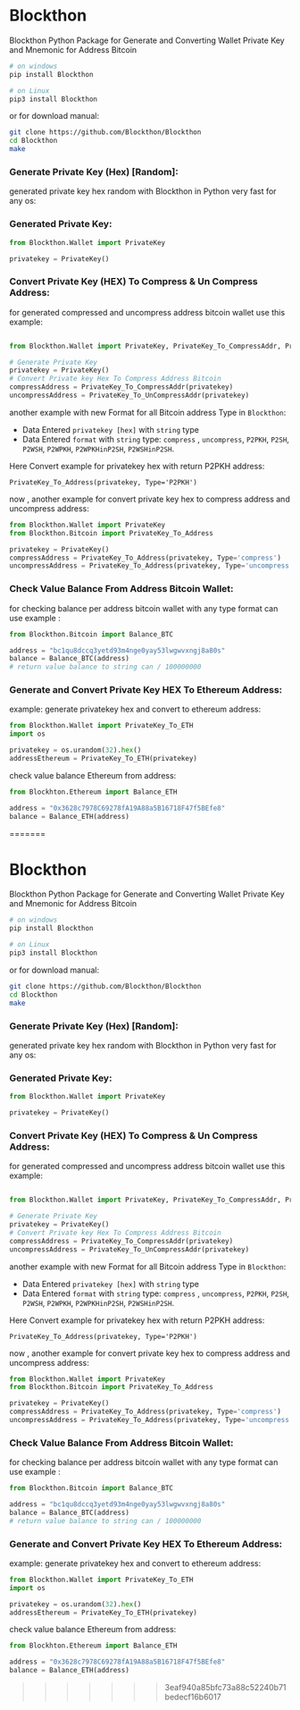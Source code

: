 # Blockthon
Blockthon Python Package for Generate and Converting Wallet Private Key and Mnemonic for Address Bitcoin

```bash
# on windows
pip install Blockthon

# on Linux
pip3 install Blockthon
```

or for download manual:
```bash
git clone https://github.com/Blockthon/Blockthon
cd Blockthon
make
```


### Generate Private Key (Hex) [Random]:

generated private key hex random with Blockthon in Python very fast for any os:

### Generated Private Key:
```python
from Blockthon.Wallet import PrivateKey

privatekey = PrivateKey()
```
### Convert Private Key (HEX) To Compress & Un Compress Address:

for generated compressed and uncompress address bitcoin wallet use this example:
```python

from Blockthon.Wallet import PrivateKey, PrivateKey_To_CompressAddr, PrivateKey_To_UnCompressAddr

# Generate Private Key 
privatekey = PrivateKey()
# Convert Private key Hex To Compress Address Bitcoin
compressAddress = PrivateKey_To_CompressAddr(privatekey)
uncompressAddress = PrivateKey_To_UnCompressAddr(privatekey)
```
another example with new Format for all Bitcoin address Type in `Blockthon`:

- Data Entered `privatekey [hex]` with `string` type
- Data Entered `format` with `string` type: `compress` , `uncompress`, `P2PKH`, `P2SH`, `P2WSH`, `P2WPKH`, `P2WPKHinP2SH`, `P2WSHinP2SH`.

Here Convert example for privatekey hex with return P2PKH address:

`PrivateKey_To_Address(privatekey, Type='P2PKH')`

now , another example for convert private key hex to compress address and uncompress address:

```python
from Blockthon.Wallet import PrivateKey
from Blockthon.Bitcoin import PrivateKey_To_Address

privatekey = PrivateKey()
compressAddress = PrivateKey_To_Address(privatekey, Type='compress')
uncompressAddress = PrivateKey_To_Address(privatekey, Type='uncompress')
```

### Check Value Balance From Address Bitcoin Wallet:
for checking balance per address bitcoin wallet with any type format can use example :

```python
from Blockthon.Bitcoin import Balance_BTC

address = "bc1qu8dccq3yetd93m4nge0yay53lwgwvxngj8a80s"
balance = Balance_BTC(address)
# return value balance to string can / 100000000
```
### Generate and Convert Private Key HEX To Ethereum Address:

example: generate privatekey hex and convert to ethereum address:
```python
from Blockthon.Wallet import PrivateKey_To_ETH
import os

privatekey = os.urandom(32).hex()
addressEthereum = PrivateKey_To_ETH(privatekey)
```
check value balance Ethereum from address:
```python
from Blockhton.Ethereum import Balance_ETH

address = "0x3628c7978C69278fA19A88a5B16718F47f5BEfe8"
balance = Balance_ETH(address)
```

=======
# Blockthon
Blockthon Python Package for Generate and Converting Wallet Private Key and Mnemonic for Address Bitcoin

```bash
# on windows
pip install Blockthon

# on Linux
pip3 install Blockthon
```

or for download manual:
```bash
git clone https://github.com/Blockthon/Blockthon
cd Blockthon
make
```


### Generate Private Key (Hex) [Random]:

generated private key hex random with Blockthon in Python very fast for any os:

### Generated Private Key:
```python
from Blockthon.Wallet import PrivateKey

privatekey = PrivateKey()
```
### Convert Private Key (HEX) To Compress & Un Compress Address:

for generated compressed and uncompress address bitcoin wallet use this example:
```python

from Blockthon.Wallet import PrivateKey, PrivateKey_To_CompressAddr, PrivateKey_To_UnCompressAddr

# Generate Private Key 
privatekey = PrivateKey()
# Convert Private key Hex To Compress Address Bitcoin
compressAddress = PrivateKey_To_CompressAddr(privatekey)
uncompressAddress = PrivateKey_To_UnCompressAddr(privatekey)
```
another example with new Format for all Bitcoin address Type in `Blockthon`:

- Data Entered `privatekey [hex]` with `string` type
- Data Entered `format` with `string` type: `compress` , `uncompress`, `P2PKH`, `P2SH`, `P2WSH`, `P2WPKH`, `P2WPKHinP2SH`, `P2WSHinP2SH`.

Here Convert example for privatekey hex with return P2PKH address:

`PrivateKey_To_Address(privatekey, Type='P2PKH')`

now , another example for convert private key hex to compress address and uncompress address:

```python
from Blockthon.Wallet import PrivateKey
from Blockthon.Bitcoin import PrivateKey_To_Address

privatekey = PrivateKey()
compressAddress = PrivateKey_To_Address(privatekey, Type='compress')
uncompressAddress = PrivateKey_To_Address(privatekey, Type='uncompress')
```

### Check Value Balance From Address Bitcoin Wallet:
for checking balance per address bitcoin wallet with any type format can use example :

```python
from Blockthon.Bitcoin import Balance_BTC

address = "bc1qu8dccq3yetd93m4nge0yay53lwgwvxngj8a80s"
balance = Balance_BTC(address)
# return value balance to string can / 100000000
```
### Generate and Convert Private Key HEX To Ethereum Address:

example: generate privatekey hex and convert to ethereum address:
```python
from Blockthon.Wallet import PrivateKey_To_ETH
import os

privatekey = os.urandom(32).hex()
addressEthereum = PrivateKey_To_ETH(privatekey)
```
check value balance Ethereum from address:
```python
from Blockhton.Ethereum import Balance_ETH

address = "0x3628c7978C69278fA19A88a5B16718F47f5BEfe8"
balance = Balance_ETH(address)
```

>>>>>>> 3eaf940a85bfc73a88c52240b71bedecf16b6017

